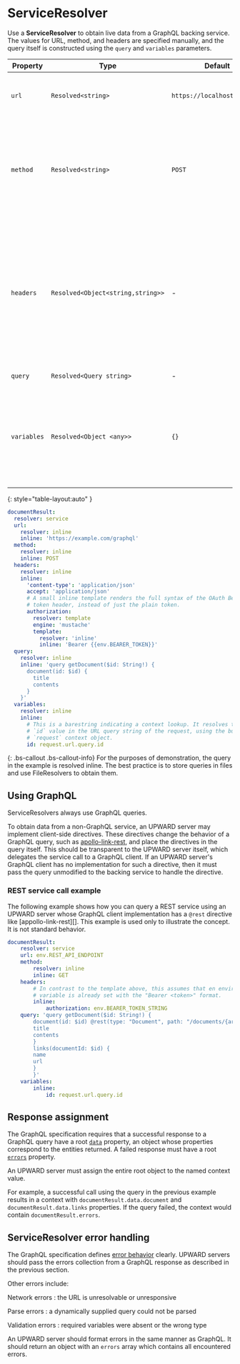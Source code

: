 # ServiceResolver

Use a **ServiceResolver** to obtain live data from a GraphQL backing service.
The values for URL, method, and headers are specified manually, and
the query itself is constructed using the `query` and `variables` parameters.

| Property    | Type                              | Default                     | Description                                                                                                                                                                        |
| ----------- | --------------------------------- | --------------------------- | ---------------------------------------------------------------------------------------------------------------------------------------------------------------------------------- |
| `url`       | `Resolved<string>`                | `https://localhost/graphql` | _Required._ The URL of the service endpoint to call.                                                                                                                               |
| `method`    | `Resolved<string>`                | `POST`                      | The HTTP method to use. While GraphQL queries are typically POSTS, some services expose GraphQL over GET instead.                                                                  |
| `headers`   | `Resolved<Object<string,string>>` | -                           | Additional HTTP headers to send with the GraphQL request. Some headers are set automatically, but the headers configuration can append to `headers` that can have multiple values. |
| `query`     | `Resolved<Query string>`          | -                           | The query to use.                                                                                                                                                                  |
| `variables` | `Resolved<Object <any>>`          | `{}`                        | Variables to use with the GraphQL query. Must resolve to an object with keys and values, almost always with an InlineResolver.                                                     |
{: style="table-layout:auto" }

```yml
documentResult:
  resolver: service
  url:
    resolver: inline
    inline: 'https://example.com/graphql'
  method:
    resolver: inline
    inline: POST
  headers:
    resolver: inline
    inline:
      'content-type': 'application/json'
      accept: 'application/json'
      # A small inline template renders the full syntax of the OAuth Bearer
      # token header, instead of just the plain token.
      authorization:
        resolver: template
        engine: 'mustache'
        template:
          resolver: 'inline'
          inline: 'Bearer {{env.BEARER_TOKEN}}'
  query:
    resolver: inline
    inline: 'query getDocument($id: String!) {
      document(id: $id) {
        title
        contents
      }
    }'
  variables:
    resolver: inline
    inline:
      # This is a barestring indicating a context lookup. It resolves to the
      # `id` value in the URL query string of the request, using the builtin
      # `request` context object.
      id: request.url.query.id
```

{: .bs-callout .bs-callout-info}
For the purposes of demonstration, the query in the example is resolved inline.
The best practice is to store queries in files and use FileResolvers to obtain them.

## Using GraphQL

ServiceResolvers always use GraphQL queries.

To obtain data from a non-GraphQL service, an UPWARD server may implement client-side directives.
These directives change the behavior of a GraphQL query, such as [apollo-link-rest][], and place the directives in the query itself.
This should be transparent to the UPWARD server itself, which delegates the service call to a GraphQL client.
If an UPWARD server's GraphQL client has no implementation for such a directive, then it must pass the query unmodified to the backing service to handle the directive.

### REST service call example

The following example shows how you can query a REST service using an UPWARD server whose GraphQL client implementation has a `@rest` directive like [appollo-link-rest][].
This example is used only to illustrate the concept.
It is not standard behavior.

```yml
documentResult:
    resolver: service
    url: env.REST_API_ENDPOINT
    method:
        resolver: inline
        inline: GET
    headers:
        # In contrast to the template above, this assumes that en environment
        # variable is already set with the "Bearer <token>" format.
        inline:
            authorization: env.BEARER_TOKEN_STRING
    query: 'query getDocument($id: String!) {
        document(id: $id) @rest(type: "Document", path: "/documents/{args.id}") {
        title
        contents
        }
        links(documentId: $id) {
        name
        url
        }
        }'
    variables:
        inline:
            id: request.url.query.id
```

## Response assignment

The GraphQL specification requires that a successful response to a GraphQL query have a root [`data`][] property, an object whose properties correspond to the entities returned.
A failed response must have a root [`errors`][] property.

An UPWARD server must assign the entire root object to the named context value.

For example, a successful call using the query in the previous example results in a context with `documentResult.data.document` and `documentResult.data.links` properties.
If the query failed, the context would contain `documentResult.errors`.

## ServiceResolver error handling

The GraphQL specification defines [error behavior][] clearly.
UPWARD servers should pass the errors collection from a GraphQL response as described in the previous section.

Other errors include:

Network errors
: the URL is unresolvable or unresponsive

Parse errors
: a dynamically supplied query could not be parsed

Validation errors
: required variables were absent or the wrong type

An UPWARD server should format errors in the same manner as GraphQL.
It should return an object with an `errors` array which contains all encountered errors.

[apollo-link-rest]: https://www.apollographql.com/docs/link/links/rest.html
[error behavior]: http://facebook.github.io/graphql/June2018/#sec-Errors
[`errors`]: http://facebook.github.io/graphql/June2018/#sec-Errors
[`data`]: https://facebook.github.io/graphql/June2018/#sec-Data
